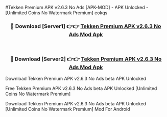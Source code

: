 #Tekken Premium APK v2.6.3 No Ads [APK-MOD] - APK Unlocked - [Unlimited Coins No Watermark Premium] eokqs



<div align="center">

<h3>🔴 Download [Server1] 👉👉 <a href="https://momento.my/?title=Tekken_Premium_APK_v2.6.3_No_Ads">Tekken Premium APK v2.6.3 No Ads Mod Apk</a></h3><br>

<h3>🔴 Download [Server2] 👉👉 <a href="https://momento.my/?title=Tekken_Premium_APK_v2.6.3_No_Ads">Tekken Premium APK v2.6.3 No Ads Mod Apk</a></h3>
</div>



Download Tekken Premium APK v2.6.3 No Ads beta APK Unlocked

Free Tekken Premium APK v2.6.3 No Ads beta APK Unlocked [Unlimited Coins No Watermark Premium]

Download Tekken Premium APK v2.6.3 No Ads beta APK Unlocked [Unlimited Coins No Watermark Premium] Mod For Android
